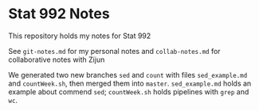# Stat 992 Notes
This repository holds my notes for Stat 992

See `git-notes.md` for my personal notes and `collab-notes.md` for collaborative notes with Zijun

We generated two new branches `sed` and `count` with files `sed_example.md` and `countWeek.sh`, then merged them into `master`. `sed_example.md` holds an example about commend `sed`; `countWeek.sh` holds pipelines with `grep` and `wc`.